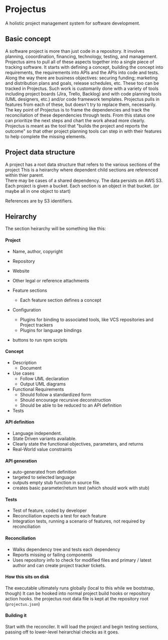 # Projectus

A holistic project management system for software development.

## Basic concept
A software project is more than just code in a 
repository.  It involves planning, cooordination, financing,
technology, testing, and management.
Projectus aims to pull all of these aspects together into a 
single piece of tracking software.  It starts with defining
a concept, building the concept into requirements, the requirements
into APIs and the APIs into code and tests. Along the way 
there are business objectives: securing funding; marketing and
distribution plans and goals, release schedules, etc.  These
too can be tracked in Projectus.
Such work is customarily done with a variety of tools
including project boards (Jira, Trello, Backlog) and with
code planning tools (UML designers, etc.) and/or code framework
templates.  Projectus pulls in features from each of these, but
doesn't try to replace them, necessarily.
The key point of Projectus is to frame the dependencies and track
the reconciliation of these dependencies through tests.
From this status one can prioritize the next steps and chart
the work ahead more clearly.  Projectus is meant as the tool
that "builds the project and reports the outcome" so that
other project planning tools can step in with their features to
help complete the missing elements.

## Project data structure
A project has a root data structure that refers
to the various sections of the project
This is a heirarchy where dependent child sections
are referenced within thier parent.  
There may be cases of a shared dependency.
The data persists on AWS S3.  Each project is
given a bucket.  Each section is an object in that
bucket. (or maybe all in one object to start)

References are by S3 identifiers.

## Heirarchy
The section heirarchy will be something like this:

#### Project
- Name, author, copyright
- Repository
- Website
- Other legal or reference attachments
- Feature sections
    - Each feature section defines a concept
    
- Configuration
    - Plugins for binding to associated tools, like VCS repositories and Project trackers
    - Plugins for language bindings   
    
- buttons to run npm scripts     

#### Concept
- Description
    - Document
- Use cases
    - Follow UML declaration
    - Output UML diagrams
- Functional Requirements
    - Should follow a standardized form
    - Should encourage recursive deconstruction
    - Should be able to be reduced to an API definition
 - Tests    
    
#### API definition
   - Language independent.
   - State Driven variants available.
   - Clearly state the functional objectives, parameters, and returns
   - Real-World value constraints
   
#### API generation
   - auto-generated from definition
   - targeted to selected language
   - outputs empty stub function in source file.
   - creates basic parameter/return test (which should work with stub)
   
#### Tests
   - Test of feature, coded by developer
   - Reconciliation expects a test for each feature
   - Integration tests, running a scenario of features,
   not required by reconciliation
   
#### Reconciliation
   - Walks dependency tree and tests each dependency
   - Reports missing or failing components
   - Uses repository info to check for modified files
   and primary / latest author and can create project tracker
   tickets.      
   
#### How this sits on disk
The executable ultimately runs globally (local to this while we bootstrap, though)
It can be hooked into normal project build hooks or repository action hooks.
the projectus root data file is kept at the repository root
(`projectus.json`)   
        
#### Building it
Start with the reconciler.  It will load the project
and begin testing sections, passing off to lower-level
heirarchial checks as it goes.        